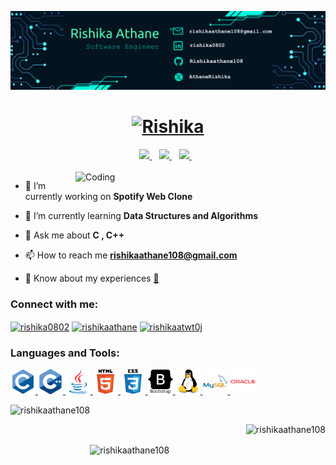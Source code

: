 ![MasterHead](./github-banner.png)
<!-- <h1 align="center">Hi 👋, I'm Rishika Athane</h1> -->
 <!-- <h1 align="center">A passionate coder and developer from India</h1> <br> -->
<p align="center">
  <h1 align="center">
    <a href="https://github.com/Rishikaathane108?tab=repositories">
    <img src="https://readme-typing-svg.demolab.com?font=Fira+Code&size=30&pause=1000&color=5AFFB7&width=700&center=true&vCenter=true&width=650&lines=A+Passionate+Coder+and+Developer;Software+Engineer+%F0%9F%92%BB;+An+Enthusiastic+Learner+%F0%9F%9A%80" alt="Rishika" /></a>
  </h1>
</p>

<div align='center'>
  
  <a href="https://www.linkedin.com/in/rishika0802/" target="_blank">
    <img src="https://img.shields.io/badge/Linkedin-%230077B5.svg?&style=flat-square&logo=linkedin&logoColor=white" />
  </a>&nbsp;&nbsp;
  <a href="https://rishikaathane@gmail.com/#inbox?compose=new" target="_blank">
    <img src="https://img.shields.io/badge/rishikaathane108%40gmail.com-D14836?&style=flat-square&logo=gmail&logoColor=white" />       
  </a>&nbsp;&nbsp;
  <a href="https://twitter.com/AthaneRishika?t=quksFELtr7oZV5Ja6GP4nQ&s=08" target="_blank">
    <img src="https://img.shields.io/badge/Twitter-FFFFFF?&style=flat-square&logo=twitter&logoColor=blue" />       
  </a>&nbsp;&nbsp;
  
</div>
<br>

<img align="right" alt="Coding" width="400" src="https://cdnb.artstation.com/p/assets/images/images/028/991/999/original/anna-havrylyukh-.gif?1596125112">

- 🔭 I’m currently working on **Spotify Web Clone**

- 🌱 I’m currently learning **Data Structures and Algorithms**

- 💬 Ask me about **C , C++**

- 📫 How to reach me **rishikaathane108@gmail.com**

- 📄 Know about my experiences   <a href="https://drive.google.com/file/d/1lGQhbxj1OIBa95WLYoxnojyoKWXI97Hs/view?usp=drive_link" target="_blank">🔗</a>

<h3 align="left">Connect with me:</h3>
<p align="left">
<a href="https://linkedin.com/in/rishika0802" target="_blank"><img align="center" src="https://raw.githubusercontent.com/rahuldkjain/github-profile-readme-generator/master/src/images/icons/Social/linked-in-alt.svg" alt="rishika0802" height="30" width="40" /></a>
<a href="https://www.hackerrank.com/rishikaathane" target="_blank"><img align="center" src="https://raw.githubusercontent.com/rahuldkjain/github-profile-readme-generator/master/src/images/icons/Social/hackerrank.svg" alt="rishikaathane" height="30" width="40" /></a>
<a href="https://auth.geeksforgeeks.org/user/rishikaatwt0j" target="_blank"><img align="center" src="https://raw.githubusercontent.com/rahuldkjain/github-profile-readme-generator/master/src/images/icons/Social/geeks-for-geeks.svg" alt="rishikaatwt0j" height="30" width="40" /></a>
</p>

<h3 align="left">Languages and Tools:</h3>
<p align="left"> 
 <a href="https://www.cprogramming.com/" target="_blank" rel="noreferrer"> <img src="https://raw.githubusercontent.com/devicons/devicon/master/icons/c/c-original.svg" alt="c" width="40" height="40"/> </a> 
 <a href="https://www.w3schools.com/cpp/" target="_blank" rel="noreferrer"> <img src="https://raw.githubusercontent.com/devicons/devicon/master/icons/cplusplus/cplusplus-original.svg" alt="cplusplus" width="40" height="40"/> </a> 
 <a href="https://www.java.com" target="_blank" rel="noreferrer"> <img src="https://raw.githubusercontent.com/devicons/devicon/master/icons/java/java-original.svg" alt="java" width="40" height="40"/> </a>  
 <a href="https://www.w3.org/html/" target="_blank" rel="noreferrer"> <img src="https://raw.githubusercontent.com/devicons/devicon/master/icons/html5/html5-original-wordmark.svg" alt="html5" width="40" height="40"/> </a> 
 <a href="https://www.w3schools.com/css/" target="_blank" rel="noreferrer"> <img src="https://raw.githubusercontent.com/devicons/devicon/master/icons/css3/css3-original-wordmark.svg" alt="css3" width="40" height="40"/> </a> 
 <a href="https://getbootstrap.com" target="_blank" rel="noreferrer"> <img src="https://raw.githubusercontent.com/devicons/devicon/master/icons/bootstrap/bootstrap-plain-wordmark.svg" alt="bootstrap" width="40" height="40"/> </a> 
 <a href="https://www.linux.org/" target="_blank" rel="noreferrer"> <img src="https://raw.githubusercontent.com/devicons/devicon/master/icons/linux/linux-original.svg" alt="linux" width="40" height="40"/> </a> 
 <a href="https://www.mysql.com/" target="_blank" rel="noreferrer"> <img src="https://raw.githubusercontent.com/devicons/devicon/master/icons/mysql/mysql-original-wordmark.svg" alt="mysql" width="40" height="40"/> </a> 
 <a href="https://www.oracle.com/" target="_blank" rel="noreferrer"> <img src="https://raw.githubusercontent.com/devicons/devicon/master/icons/oracle/oracle-original.svg" alt="oracle" width="40" height="40"/> </a> </p>

<p><img height=200 align="left" src="https://github-readme-stats.vercel.app/api/top-langs?username=rishikaathane108&show_icons=true&locale=en&layout=compact&theme=dark&bg_color=0d1117&color=F8D866&line=F85D7F&point=FFFFF" alt="rishikaathane108" /></p>
<br>
<p><img height=200 align="right" src="https://github-readme-stats.vercel.app/api?username=rishikaathane108&show_icons=true&locale=en&theme=dark&bg_color=0d1117&title_color=ffffff&text_color=ffffff&icon_color=fb8c00&ring_color=fb8c00" alt="rishikaathane108" /></p>
<br>
<p><img align="center" src="https://streak-stats.demolab.com?user=Rishikaathane108&theme=dark&background=0d1117" alt="rishikaathane108" /></p>



<!--  ![Top Langs](https://github-readme-stats.vercel.app/api/top-langs/?username=rishikaathane108&layout=compact&theme=dark&bg_color=0d1117&color=00ffd9)
 <p><img align="center" src="https://github-readme-streak-stats.herokuapp.com/?user=rishikaathane108&" alt="rishikaathane108" /></p>  -->
